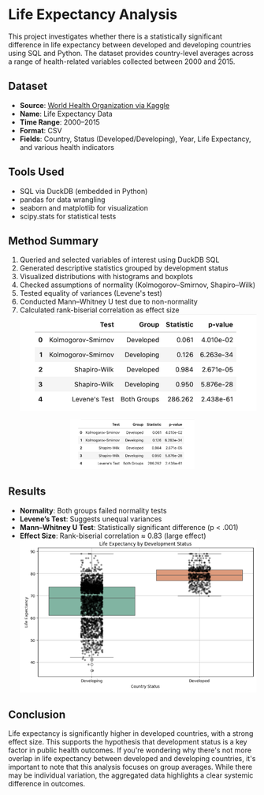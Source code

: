 # Life Expectancy Analysis

This project investigates whether there is a statistically significant difference in life expectancy between developed and developing countries using SQL and Python. The dataset provides country-level averages across a range of health-related variables collected between 2000 and 2015.

## Dataset
- **Source**: [World Health Organization via Kaggle](https://www.kaggle.com/datasets/kumarajarshi/life-expectancy-who)
- **Name**: Life Expectancy Data
- **Time Range**: 2000–2015
- **Format**: CSV
- **Fields**: Country, Status (Developed/Developing), Year, Life Expectancy, and various health indicators

## Tools Used

- SQL via DuckDB (embedded in Python)
- pandas for data wrangling
- seaborn and matplotlib for visualization
- scipy.stats for statistical tests

## Method Summary

1. Queried and selected variables of interest using DuckDB SQL
2. Generated descriptive statistics grouped by development status
3. Visualized distributions with histograms and boxplots
4. Checked assumptions of normality (Kolmogorov–Smirnov, Shapiro–Wilk)
5. Tested equality of variances (Levene's test)
6. Conducted Mann–Whitney U test due to non-normality
7. Calculated rank-biserial correlation as effect size
![Assumptions](assumptions.png)
<p align="center">
  <img src="assumptions.png" alt="Assumptions" width="50%">
</p>

## Results

- **Normality**: Both groups failed normality tests
- **Levene’s Test**: Suggests unequal variances
- **Mann–Whitney U Test**: Statistically significant difference (p < .001)
- **Effect Size**: Rank-biserial correlation ≈ 0.83 (large effect)
![Life Expectancy Boxplot](lifeexpectancy_plot.png)

## Conclusion

Life expectancy is significantly higher in developed countries, with a strong effect size. This supports the hypothesis that development status is a key factor in public health outcomes. If you're wondering why there's not more overlap in life expectancy between developed and developing countries, it's important to note that this analysis focuses on group averages. While there may be individual variation, the aggregated data highlights a clear systemic difference in outcomes.
